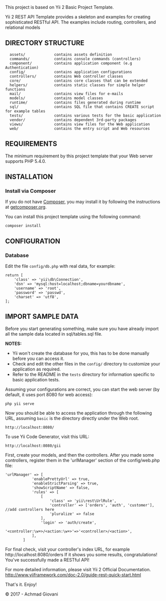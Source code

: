 This project is based on Yii 2 Basic Project Template.

Yii 2 REST API Template provides a skeleton and examples for creating sophisticated RESTful API.
The examples include routing, controllers, and relational models

DIRECTORY STRUCTURE
-------------------

      assets/             contains assets definition
      commands/           contains console commands (controllers)
      component/          contains application component (e.g Authentication)
      config/             contains application configurations
      controllers/        contains Web controller classes
      core/               contains core classes that can be extended
      helpers/            contains static classes for simple helper functions
      mail/               contains view files for e-mails
      models/             contains model classes
      runtime/            contains files generated during runtime
      sql/                contains SQL file that contains CREATE script for example tables
      tests/              contains various tests for the basic application
      vendor/             contains dependent 3rd-party packages
      views/              contains view files for the Web application
      web/                contains the entry script and Web resources



REQUIREMENTS
------------

The minimum requirement by this project template that your Web server supports PHP 5.4.0.


INSTALLATION
------------

### Install via Composer

If you do not have [Composer](http://getcomposer.org/), you may install it by following the instructions
at [getcomposer.org](http://getcomposer.org/doc/00-intro.md#installation-nix).

You can install this project template using the following command:

```
composer install
```


CONFIGURATION
-------------

### Database

Edit the file `config/db.php` with real data, for example:

```
return [
    'class' => 'yii\db\Connection',
    'dsn' => 'mysql:host=localhost;dbname=yourdbname',
    'username' => 'root',
    'password' => 'passwd',
    'charset' => 'utf8',
];
```

IMPORT SAMPLE DATA
-------------

Before you start generating something, make sure you have already import all the sample data located in sql/tables.sql file.


**NOTES:**
- Yii won't create the database for you, this has to be done manually before you can access it.
- Check and edit the other files in the `config/` directory to customize your application as required.
- Refer to the README in the `tests` directory for information specific to basic application tests.


Assuming your configurations are correct, you can start the web server (by default, it uses port 8080 for web access):

```
php yii serve
```

Now you should be able to access the application through the following URL, assuming `basic` is the directory
directly under the Web root.

```
http://localhost:8080/
```

To use Yii Code Generator, visit this URL:

```
http://localhost:8080/gii
```

First, create your models, and then the controllers.
After you made some controllers, register them in the 'urlManager' section of the config/web.php file:

```
'urlManager' => [
            'enablePrettyUrl' => true,
            'enableStrictParsing' => true,
            'showScriptName' => false,
            'rules' => [
                [
                    'class' => 'yii\rest\UrlRule', 
                    'controller' => ['orders', 'auth', 'customer'], //add controllers here
                    'pluralize' => false
                ],
                'login' => 'auth/create',
                '<controller:\w+>/<action:\w+>'=>'<controller>/<action>', 
            ],
        ]
```

For final check, visit your controller's index URL, for example http://localhost:8080/orders
If it shows you some results, congratulations! You've successfully made a RESTful API!

For more detailed information, please visit Yii 2 Official Documentation.
http://www.yiiframework.com/doc-2.0/guide-rest-quick-start.html

That's it. Enjoy!


© 2017 - Achmad Giovani